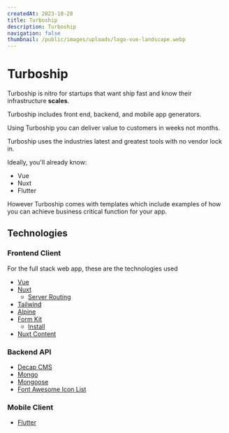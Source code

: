 ```yaml
---
createdAt: 2023-10-28
title: Turboship
description: Turboship
navigation: false
thumbnail: /public/images/uploads/logo-vue-landscape.webp
---
```


# Turboship

Turboship is nitro for startups that want ship fast and know their 
infrastructure **scales**. 

Turboship includes front end, backend, and mobile app generators.

Using Turboship you can deliver value to customers in weeks not months. 

Turboship uses the industries latest and greatest tools with no vendor lock in.

Ideally, you'll already know:

- Vue
- Nuxt
- Flutter

However Turboship comes with templates which include examples of how you can achieve business critical
function for your app.

## Technologies

### Frontend Client
For the full stack web app, these are the technologies used

  - [Vue](https://vuejs.org/guide/introduction.html)
  - [Nuxt](https://nuxt.com/docs/getting-started/introduction)
    - [Server Routing](https://nuxt.com/docs/guide/directory-structure/server)
  - [Tailwind](https://tailwindcss.com/docs/installation)
  - [Alpine](https://alpinejs.dev/essentials/state)
  - [Form Kit](https://formkit.com/inputs/submit#provided-submit-button)
    - [Install](https://formkit.com/getting-started/installation)
  - [Nuxt Content](https://content.nuxt.com/get-started/installation)

### Backend API

  - [Decap CMS](https://decapcms.org/docs/intro/)
  - [Mongo](https://mongodb.github.io/node-mongodb-native/6.2/)
  - [Mongoose](https://mongoosejs.com/docs/)
  - [Font Awesome Icon List](https://fontawesome.com/search?q=about&o=r)

### Mobile Client

  - [Flutter](https://flutter.dev/)
  